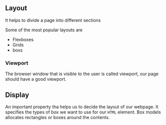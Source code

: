 ## Layout

It helps to divide a page into different sections

Some of the most popular layouts are

- Flexboxes
- Grids
- boxs

### Viewport

The browser window that is visible to the user is called viewport, our page should have a good viewport.

## Display

An important property tha helps us to decide the layout of our webpage.
It specifies the types of box we want to use for our `HTML` element.
Box models allocates rectangles or boxes around the contents.
